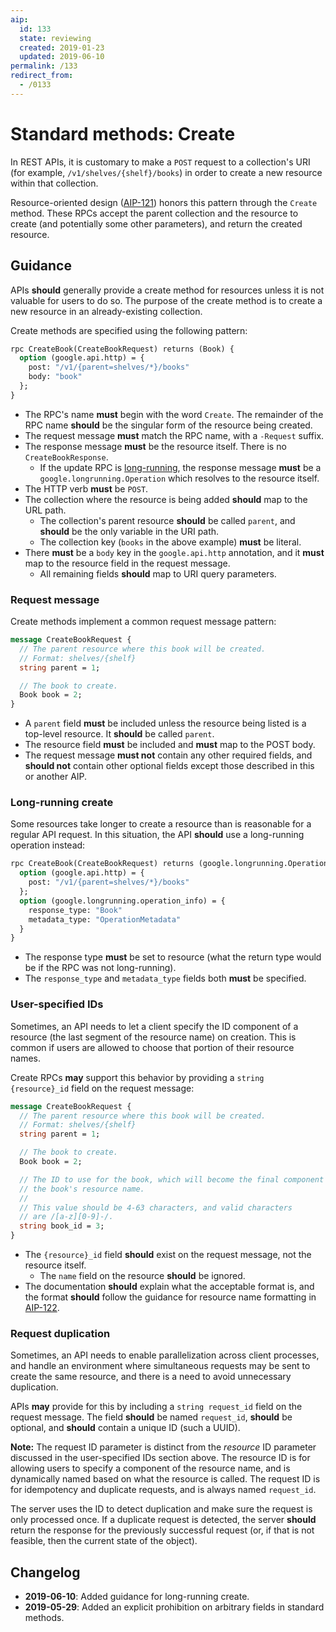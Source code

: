 ```yaml
---
aip:
  id: 133
  state: reviewing
  created: 2019-01-23
  updated: 2019-06-10
permalink: /133
redirect_from:
  - /0133
---
```


# Standard methods: Create

In REST APIs, it is customary to make a `POST` request to a collection's URI
(for example, `/v1/shelves/{shelf}/books`) in order to create a new resource
within that collection.

Resource-oriented design ([AIP-121][]) honors this pattern through the `Create`
method. These RPCs accept the parent collection and the resource to create (and
potentially some other parameters), and return the created resource.

## Guidance

APIs **should** generally provide a create method for resources unless it is
not valuable for users to do so. The purpose of the create method is to create
a new resource in an already-existing collection.

Create methods are specified using the following pattern:

```proto
rpc CreateBook(CreateBookRequest) returns (Book) {
  option (google.api.http) = {
    post: "/v1/{parent=shelves/*}/books"
    body: "book"
  };
}
```

- The RPC's name **must** begin with the word `Create`. The remainder of the
  RPC name **should** be the singular form of the resource being created.
- The request message **must** match the RPC name, with a `-Request` suffix.
- The response message **must** be the resource itself. There is no
  `CreateBookResponse`.
  - If the update RPC is [long-running](#long-running-create), the response
    message **must** be a `google.longrunning.Operation` which resolves to the
    resource itself.
- The HTTP verb **must** be `POST`.
- The collection where the resource is being added **should** map to the URL
  path.
  - The collection's parent resource **should** be called `parent`, and
    **should** be the only variable in the URI path.
  - The collection key (`books` in the above example) **must** be literal.
- There **must** be a `body` key in the `google.api.http` annotation, and it
  **must** map to the resource field in the request message.
  - All remaining fields **should** map to URI query parameters.

### Request message

Create methods implement a common request message pattern:

```proto
message CreateBookRequest {
  // The parent resource where this book will be created.
  // Format: shelves/{shelf}
  string parent = 1;

  // The book to create.
  Book book = 2;
}
```

- A `parent` field **must** be included unless the resource being listed is a
  top-level resource. It **should** be called `parent`.
- The resource field **must** be included and **must** map to the POST body.
- The request message **must not** contain any other required fields, and
  **should not** contain other optional fields except those described in this
  or another AIP.

### Long-running create

Some resources take longer to create a resource than is reasonable for a
regular API request. In this situation, the API **should** use a long-running
operation instead:

```proto
rpc CreateBook(CreateBookRequest) returns (google.longrunning.Operation) {
  option (google.api.http) = {
    post: "/v1/{parent=shelves/*}/books"
  };
  option (google.longrunning.operation_info) = {
    response_type: "Book"
    metadata_type: "OperationMetadata"
  }
}
```

- The response type **must** be set to resource (what the return type would be
  if the RPC was not long-running).
- The `response_type` and `metadata_type` fields both **must** be specified.

### User-specified IDs

Sometimes, an API needs to let a client specify the ID component of a resource
(the last segment of the resource name) on creation. This is common if users
are allowed to choose that portion of their resource names.

Create RPCs **may** support this behavior by providing a `string {resource}_id`
field on the request message:

```proto
message CreateBookRequest {
  // The parent resource where this book will be created.
  // Format: shelves/{shelf}
  string parent = 1;

  // The book to create.
  Book book = 2;

  // The ID to use for the book, which will become the final component of
  // the book's resource name.
  //
  // This value should be 4-63 characters, and valid characters
  // are /[a-z][0-9]-/.
  string book_id = 3;
}
```

- The `{resource}_id` field **should** exist on the request message, not the
  resource itself.
  - The `name` field on the resource **should** be ignored.
- The documentation **should** explain what the acceptable format is, and the
  format **should** follow the guidance for resource name formatting in
  [AIP-122][].

### Request duplication

Sometimes, an API needs to enable parallelization across client processes, and
handle an environment where simultaneous requests may be sent to create the
same resource, and there is a need to avoid unnecessary duplication.

APIs **may** provide for this by including a `string request_id` field on the
request message. The field **should** be named `request_id`, **should** be
optional, and **should** contain a unique ID (such a UUID).

**Note:** The request ID parameter is distinct from the _resource_ ID parameter
discussed in the user-specified IDs section above. The resource ID is for
allowing users to specify a component of the resource name, and is dynamically
named based on what the resource is called. The request ID is for idempotency
and duplicate requests, and is always named `request_id`.

The server uses the ID to detect duplication and make sure the request is only
processed once. If a duplicate request is detected, the server **should**
return the response for the previously successful request (or, if that is not
feasible, then the current state of the object).

[aip-121]: ./0121.md
[aip-122]: ./0122.md

## Changelog

- **2019-06-10**: Added guidance for long-running create.
- **2019-05-29**: Added an explicit prohibition on arbitrary fields in standard
  methods.
